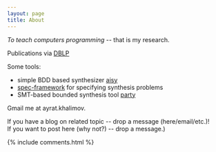 ```yaml
---
layout: page
title: About
---
```


_To teach computers programming_ -- that is my research.

Publications via [DBLP](http://dblp.uni-trier.de/search/author?author=khalimov)

Some tools:

- simple BDD based synthesizer [aisy](https://bitbucket.org/art_haali/aisy)
- [spec-framework](https://bitbucket.org/art_haali/spec-framework) for specifying synthesis problems
- SMT-based bounded synthesis tool [party](https://github.com/5nizza/Party)

Gmail me at ayrat.khalimov.

If you have a blog on related topic -- drop a message (here/email/etc.)!    
If you want to post here (why not?) -- drop a message.)

{% include comments.html %}
